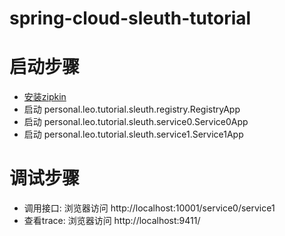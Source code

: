 # spring-cloud-sleuth-tutorial
# 启动步骤
- [安装zipkin](http://zipkin.io/pages/quickstart.html)
- 启动 personal.leo.tutorial.sleuth.registry.RegistryApp
- 启动 personal.leo.tutorial.sleuth.service0.Service0App
- 启动 personal.leo.tutorial.sleuth.service1.Service1App
# 调试步骤
- 调用接口: 浏览器访问 http://localhost:10001/service0/service1 
- 查看trace: 浏览器访问 http://localhost:9411/ 
